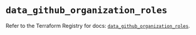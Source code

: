 # `data_github_organization_roles`

Refer to the Terraform Registry for docs: [`data_github_organization_roles`](https://registry.terraform.io/providers/integrations/github/6.7.0/docs/data-sources/organization_roles).

